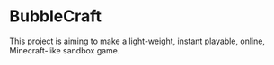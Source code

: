 # BubbleCraft
This project is aiming to make a light-weight, instant playable, online, Minecraft-like sandbox game.
